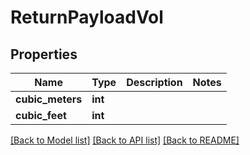 # ReturnPayloadVol

## Properties
Name | Type | Description | Notes
------------ | ------------- | ------------- | -------------
**cubic_meters** | **int** |  | 
**cubic_feet** | **int** |  | 

[[Back to Model list]](../README.md#documentation-for-models) [[Back to API list]](../README.md#documentation-for-api-endpoints) [[Back to README]](../README.md)


